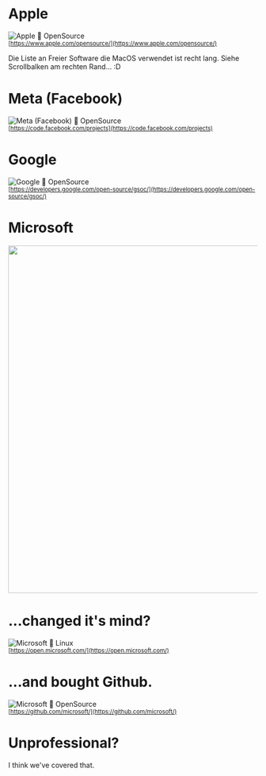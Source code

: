# Apple

![Apple 💝️ OpenSource](../../../images/open_source/201705-apple_opensource.png)  
<small>
[https://www.apple.com/opensource/](https://www.apple.com/opensource/)
</small>

<aside class="notes">
Die Liste an Freier Software die MacOS verwendet ist recht lang.
Siehe Scrollbalken am rechten Rand... :D
</aside>


# Meta (Facebook)

![Meta (Facebook) 💝️ OpenSource](../../../images/open_source/201705-facebook_opensource.png)  
<small>
[https://code.facebook.com/projects](https://code.facebook.com/projects)
</small>


# Google

![Google 💝️ OpenSource](../../../images/open_source/2017-google_gsoc.png)  
<small>
[https://developers.google.com/open-source/gsoc/](https://developers.google.com/open-source/gsoc/)
</small>


# Microsoft

<img height="700px" src="../../../images/open_source/2016-ballmer_linux_cancer.png">


# ...changed it's mind?

![Microsoft 💝️ Linux](../../../images/open_source/MicrosoftLoveLinux.png)  
<small>
[https://open.microsoft.com/](https://open.microsoft.com/)
</small>

# ...and bought Github.

![Microsoft 💝️ OpenSource](../../../images/open_source/201705-microsoft_github_opensource-cut.png)  
<small>
[https://github.com/microsoft/](https://github.com/microsoft/)
</small>


# Unprofessional?

I think we've covered that.


